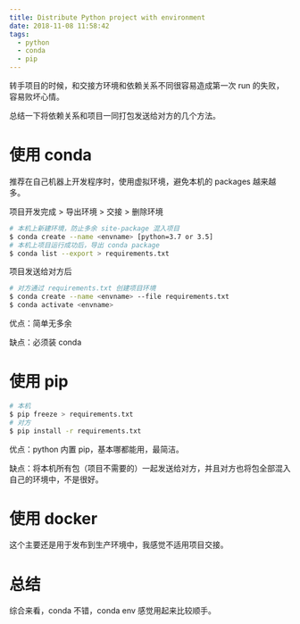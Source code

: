 ```yaml
---
title: Distribute Python project with environment
date: 2018-11-08 11:58:42
tags: 
  - python
  - conda
  - pip
---
```


转手项目的时候，和交接方环境和依赖关系不同很容易造成第一次 run 的失败，容易败坏心情。

总结一下将依赖关系和项目一同打包发送给对方的几个方法。

# 使用 conda

推荐在自己机器上开发程序时，使用虚拟环境，避免本机的 packages 越来越多。

项目开发完成 > 导出环境 > 交接 > 删除环境

```bash
# 本机上新建环境，防止多余 site-package 混入项目
$ conda create --name <envname> [python=3.7 or 3.5]
# 本机上项目运行成功后，导出 conda package
$ conda list --export > requirements.txt
```

项目发送给对方后

```bash
# 对方通过 requirements.txt 创建项目环境
$ conda create --name <envname> --file requirements.txt
$ conda activate <envname>
```

优点：简单无多余

缺点：必须装 conda

# 使用 pip

```bash
# 本机
$ pip freeze > requirements.txt
# 对方
$ pip install -r requirements.txt
```

优点：python 内置 pip，基本哪都能用，最简洁。

缺点：将本机所有包（项目不需要的）一起发送给对方，并且对方也将包全部混入自己的环境中，不是很好。

# 使用 docker

这个主要还是用于发布到生产环境中，我感觉不适用项目交接。

# 总结

综合来看，conda 不错，conda env 感觉用起来比较顺手。
